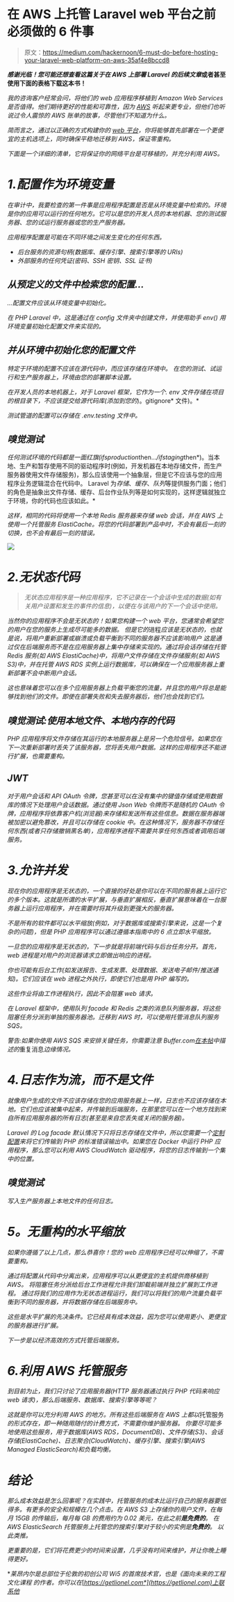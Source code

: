 # 在 AWS 上托管 Laravel web 平台之前必须做的 6 件事

> 原文：<https://medium.com/hackernoon/6-must-do-before-hosting-your-laravel-web-platform-on-aws-35af4e8bccd8>

***感谢光临！您可能还想查看这篇关于在 AWS 上部署 Laravel 的后续文章***[](https://hackernoon.com/laravel-on-aws-a-reference-architecture-a680755130d0)****或者甚至使用下面的表格下载这本书！****

*我的咨询客户经常会问，将他们的 web 应用程序移植到 Amazon Web Services 是否值得。他们期待更好的性能和可靠性，因为 [AWS](https://hackernoon.com/tagged/aws) 听起来更专业，但他们也听说过令人震惊的 AWS 账单的故事，尽管他们不知道为什么。*

*简而言之，通过以正确的方式构建你的 [web 平台](https://hackernoon.com/tagged/web-platform)，你将能够首先部署在一个更便宜的主机选项上，同时确保平稳地迁移到 AWS，保证零重构。*

*下面是一个详细的清单，它将保证你的网络平台是可移植的，并充分利用 AWS。*

# *1.配置作为环境变量*

*在审计中，我要检查的第一件事是应用程序配置是否是从环境变量中检索的。环境是你的应用可以运行的任何地方。它可以是您的开发人员的本地机器、您的测试服务器、您的试运行服务器或您的生产服务器。*

*应用程序配置是可能在不同环境之间发生变化的任何东西。*

*   *后台服务的资源句柄(数据库、缓存引擎、搜索引擎等的 URIs)*
*   *外部服务的任何凭证(密码、SSH 密钥、SSL 证书)*

## *从预定义的文件中检索您的配置…*

*…配置文件应该从环境变量中初始化。*

*在 PHP Laravel 中，这是通过在 *config* 文件夹中创建文件，并使用助手 *env()* 用环境变量初始化配置文件来实现的。*

## ***并从环境中初始化您的配置文件***

*特定于环境的配置不应该在源代码中，而应该存储在环境中。
在您的测试、试运行和生产服务器上，环境由您的部署脚本设置。*

*在开发人员的本地机器上，对于 Laravel 框架，它作为一个. env 文件存储在项目的根目录下，不应该提交给源代码库(添加到您的*)。gitignore* 文件)。*

*测试管道的配置可以存储在 *.env.testing* 文件中。*

## *嗅觉测试*

*任何测试环境的代码都是一面红旗(*ifs*production*then…*/*if*staging*then*)。当本地、生产和暂存使用不同的驱动程序时(例如，开发机器在本地存储文件，而生产服务器使用文件存储服务)，那么应该使用一个抽象层，但是它不应该与您的应用程序业务逻辑混合在代码中。
Laravel 为*存储*、*缓存*、*队列*等提供服务门面；他们的角色是抽象出文件存储、缓存、后台作业队列等是如何实现的，这样逻辑就独立于环境，你的代码也应该如此。*

*这样，相同的代码将使用一个本地 Redis 服务器来存储 web 会话，并在 AWS 上使用一个托管服务 ElastiCache。将您的代码部署到产品中时，不会有最后一刻的切换，也不会有最后一刻的错误。*

*![](img/6d7e1c19bd15085e81dccad6e6f71880.png)*

# *2.无状态代码*

> *无状态应用程序是一种应用程序，它不记录在一个会话中生成的数据(如有关用户设置和发生的事件的信息)，以便在与该用户的下一个会话中使用。*

*当然你的应用程序不会是无状态的！如果您构建一个 web 平台，您通常会希望您的用户在您的服务上生成尽可能多的数据。
但是它的*进程*应该是无状态的，也就是说，将用户重新部署或崩溃或负载平衡到不同的服务器不应该影响用户
这是通过仅在后端服务而不是在应用服务器上集中存储来实现的。通过将会话存储在托管 Redis 服务(如 AWS ElastiCache)中，将用户文件存储在文件存储服务(如 AWS S3)中，并在托管 AWS RDS 实例上运行数据库，可以确保在一个应用服务器上重新部署不会中断用户会话。*

*这也意味着您可以在多个应用服务器上负载平衡您的流量，并且您的用户将总是能够找到他们的文件。即使在部署失败和失去服务器后，他们也会找到它们。*

## *嗅觉测试:使用本地文件、本地内存的代码*

*PHP 应用程序将文件存储在其运行的本地服务器上是另一个危险信号。如果您在下一次重新部署时丢失了该服务器，您将丢失用户数据。这样的应用程序还不能进行扩展，也需要重构。*

## *JWT*

*对于用户会话和 API OAuth 令牌，您甚至可以在没有集中的键值存储或使用数据库的情况下处理用户会话数据。通过使用 Json Web 令牌而不是随机的 OAuth 令牌，应用程序将依靠客户机(浏览器)来存储和发送所有这些信息。数据在服务器端被加密以避免篡改，并且可以存储在 cookie 中。在这种情况下，服务器不存储任何东西(或者只存储撤销黑名单)，应用程序进程不需要共享任何东西或者调用后端服务。*

# *3.允许并发*

*现在你的应用程序是无状态的，一个直接的好处是你可以在不同的服务器上运行它的多个版本。这就是所谓的水平扩展，与垂直扩展相反，垂直扩展意味着在一台服务器上运行应用程序，并在需要时将其升级到更强大的服务器。*

*不是所有的软件都可以水平缩放(例如，对于数据库或搜索引擎来说，这是一个复杂的问题)，但是 PHP 应用程序可以通过遵循本指南中的 6 点立即水平缩放。*

*一旦您的应用程序是无状态的，下一步就是将前端代码与后台任务分开。首先，web 进程是对用户的浏览器请求立即做出响应的进程。*

*你也可能有后台工作(如发送报告、生成发票、处理数据、发送电子邮件/推送通知)。它们应该在 web 进程之外执行，即使它们也是用 PHP 编写的。*

*这些作业将由工作进程执行，因此不会阻塞 web 请求。*

*在 Laravel 框架中，使用队列 facade 和 Redis 之类的消息队列服务器，将这些阻塞任务分派到单独的服务器池。迁移到 AWS 时，可以使用托管消息队列服务 SQS。*

*警告:如果你使用 AWS SQS 来安排关键任务，你需要注意 Buffer.com[在本帖](https://stories.buffer.com/the-cronjob-that-generates-4-million-a-year-4540b0cde584)中描述的*重复消息*边缘情况。*

# *4.日志作为流，而不是文件*

*就像用户生成的文件不应该存储在您的应用服务器上一样，日志也不应该存储在本地。它们也应该被集中起来，并传输到后端服务，在那里您可以在一个地方找到来自所有应用服务器的所有日志(甚至是来自您丢失或关闭的服务器)。*

*Laravel 的 Log facade 默认情况下只将日志存储在文件中，所以您需要一个[定制配置](https://github.com/laravel/internals/issues/126)来将它们传输到 PHP 的标准错误输出中。如果您在 Docker 中运行 PHP 应用程序，那么您可以利用 AWS CloudWatch 驱动程序，将您的日志传输到一个集中的位置。*

## *嗅觉测试*

*写入生产服务器上本地文件的任何日志。*

# ***5。无重构的水平缩放***

*如果你遵循了以上几点，那么恭喜你！您的 web 应用程序已经可以伸缩了，不需要重构。*

*通过将配置从代码中分离出来，应用程序可以从更便宜的主机提供商移植到 AWS。
将阻塞任务分派给后台工作进程允许我们卸载前端并独立扩展到工作进程。
通过将我们的应用作为无状态进程运行，我们可以将我们的用户流量负载平衡到不同的服务器，并将数据存储在后端服务中。*

*这些是水平扩展的先决条件。它已经具有成本效益，因为您可以使用更小、更便宜的服务器进行扩展。*

*下一步是以经济高效的方式托管后端服务。*

# *6.利用 AWS 托管服务*

*到目前为止，我们只讨论了应用服务器(HTTP 服务器通过执行 PHP 代码来响应 web 请求)，那么后端服务、数据库、搜索引擎等等呢？*

*这就是你可以充分利用 AWS 的地方。所有这些后端服务在 AWS 上都以*托管服务*的形式存在，即一种随用随付的计费方式，不需要你维护服务器。
你要尽可能多地使用这些服务，用于数据库(AWS RDS，DocumentDB)、文件存储(S3)、会话存储(ElastiCache)、日志聚合(CloudWatch)、缓存引擎、搜索引擎(AWS Managed ElasticSearch)和负载均衡。*

# ***结论***

*那么成本效益是怎么回事呢？在实践中，托管服务的成本比运行自己的服务器要低得多。有更多的安全和规模在几个点击。在 AWS S3 上存储你的用户文件，在每月 15GB 的传输后，每月每 GB 的费用约为 0.02 美元，在此之前**是免费的**。
在 AWS ElasticSearch 托管服务上托管您的搜索引擎对于较小的实例是**免费的**。
以此类推。*

*更重要的是，它们将花费更少的时间来设置，几乎没有时间来维护，并让你晚上睡得更好。*

**莱昂内尔是总部位于伦敦的初创公司 Wi5 的首席技术官，也是《面向未来的工程文化课程* *的作者。你可以在*[*https://getlionel.com*](https://getlionel.com)上联系他*